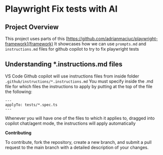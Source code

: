 # Playwright Fix tests with AI

## Project Overview

This project uses parts of this [https://github.com/adrianmaciuc/playwright-framework](framework)
It showcases how we can use `prompts.md` and `instructions.md` files for github copilot to try to fix playwright tests

## Understanding *.instructions.md files

VS Code Github copilot will use instructions files from inside folder `.github/instructions/*.instructions.md`
You must specify inside the .md file for which files the instructions to apply by putting at the top of the file the following:

```code-block
---
applyTo: tests/*.spec.ts
---
```
Whenever you will have one of the files to which it applies to, dragged into copilot chat/agent mode, the instructions will apply automatically


**Contributing**

To contribute, fork the repository, create a new branch, and submit a pull request to the main branch with a detailed description of your changes.